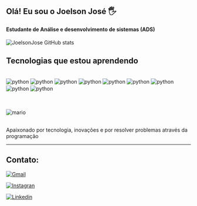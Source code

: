 ## Olá! Eu sou o Joelson José 🖐
 
#### Estudante de Análise e desenvolvimento de sistemas (ADS) 

![JoelsonJose GitHub stats](https://github-readme-stats.vercel.app/api?username=JoelsonJose&show_icons=true&theme=dracula)<br/>


## Tecnologias que estou aprendendo<br/>

<div style="display: inline_block"><br/>
    <img align="center" alt="python" src="https://img.shields.io/badge/Python-3776AB?style=for-the-badge&logo=python&logoColor=white"/>
    <img align="center" alt="python" src="https://img.shields.io/badge/JavaScript-F7DF1E?style=for-the-badge&logo=javascript&logoColor=black"/>
    <img align="center" alt="python" src="https://img.shields.io/badge/TypeScript-007ACC?style=for-the-badge&logo=typescript&logoColor=white"/>
    <img align="center" alt="python" src="https://img.shields.io/badge/Java-ED8B00?style=for-the-badge&logo=openjdk&logoColor=white"/>
    <img align="center" alt="python" src="https://img.shields.io/badge/Figma-F24E1E?style=for-the-badge&logo=figma&logoColor=white"/> 
    <img align="center" alt="python" src="https://img.shields.io/badge/Node.js-43853D?style=for-the-badge&logo=node.js&logoColor=white"/>
    <img align="center" alt="python" src="https://img.shields.io/badge/React-20232A?style=for-the-badge&logo=react&logoColor=61DAFB"/>
    <img align="center" alt="python" src="https://img.shields.io/badge/React_Native-20232A?style=for-the-badge&logo=react&logoColor=61DAFB"/>
    <img align="center" alt="python" src="https://img.shields.io/badge/MySQL-00000F?style=for-the-badge&logo=mysql&logoColor=white"/>
</div><br/>



<br/>![mario](https://user-images.githubusercontent.com/74038190/225813708-98b745f2-7d22-48cf-9150-083f1b00d6c9.gif)<br/>

<br/>Apaixonado por tecnologia, inovações e por resolver problemas através da programação

---

## Contato:
[![Gmail](https://img.shields.io/badge/Gmail-D14836?style=for-the-badge&logo=gmail&logoColor=white)](mailto:joelsonjose222@gmail.com)

[![Instagran](https://img.shields.io/badge/Instagram-E4405F?style=for-the-badge&logo=instagram&logoColor=white
)](https://www.instagram.com/joelsonjosefilho22/)

[![Linkedin](https://img.shields.io/badge/LinkedIn-0077B5?style=for-the-badge&logo=linkedin&logoColor=white
)](https://www.linkedin.com/in/joelson-josé-7722b9295/)

